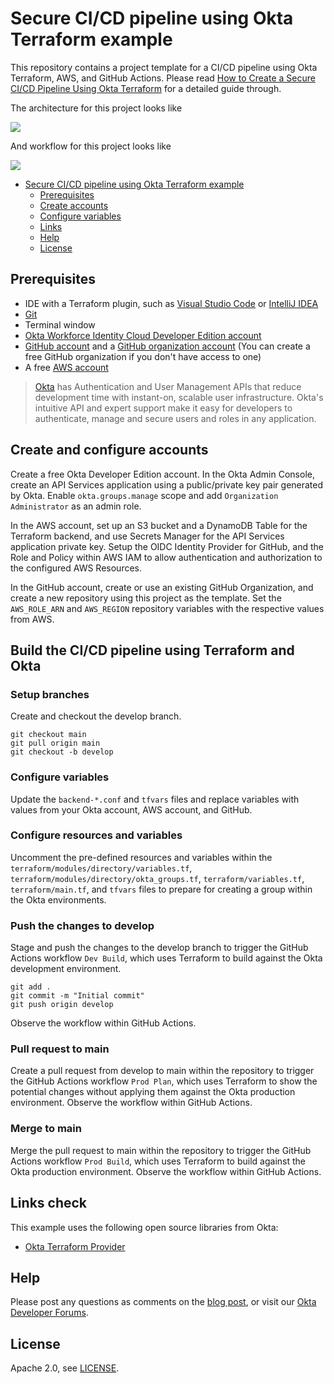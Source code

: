 # Secure CI/CD pipeline using Okta Terraform example

This repository contains a project template for a CI/CD pipeline using Okta Terraform, AWS, and GitHub Actions. Please read [How to Create a Secure CI/CD Pipeline Using Okta Terraform][blog] for a detailed guide through.

The architecture for this project looks like

![](assets/architecture.png)


And workflow for this project looks like

![](assets/workflow.png)

- [Secure CI/CD pipeline using Okta Terraform example](#secure-cicd-pipeline-using-okta-terraform-example)
  - [Prerequisites](#prerequisites)
  - [Create accounts](#create-accounts)
  - [Configure variables](#configure-variables)
  - [Links](#links)
  - [Help](#help)
  - [License](#license)

## Prerequisites
  * IDE with a Terraform plugin, such as [Visual Studio Code](https://code.visualstudio.com/) or [IntelliJ IDEA](https://www.jetbrains.com/idea/)
  * [Git](https://git-scm.com/)
  * Terminal window
  * [Okta Workforce Identity Cloud Developer Edition account](https://developer.okta.com/signup/)
  * [GitHub account](https://github.com/) and a [GitHub organization account](https://docs.github.com/en/organizations/collaborating-with-groups-in-organizations/creating-a-new-organization-from-scratch) (You can create a free GitHub organization if you don't have access to one)
  * A free [AWS account](https://signin.aws.amazon.com/signup?request_type=register)

> [Okta](https://developer.okta.com/) has Authentication and User Management APIs that reduce development time with instant-on, scalable user infrastructure. Okta's intuitive API and expert support make it easy for developers to authenticate, manage and secure users and roles in any application.



## Create and configure accounts

Create a free Okta Developer Edition account. In the Okta Admin Console, create an API Services application using a public/private key pair generated by Okta. Enable `okta.groups.manage` scope and add `Organization Administrator` as an admin role.

In the AWS account, set up an S3 bucket and a DynamoDB Table for the Terraform backend, and use Secrets Manager for the API Services application private key. Setup the OIDC Identity Provider for GitHub, and the Role and Policy within AWS IAM to allow authentication and authorization to the configured AWS Resources.

In the GitHub account, create or use an existing GitHub Organization, and create a new repository using this project as the template. Set the `AWS_ROLE_ARN` and `AWS_REGION` repository variables with the respective values from AWS.

## Build the CI/CD pipeline using Terraform and Okta

### Setup branches

Create and checkout the develop branch.

```
git checkout main
git pull origin main
git checkout -b develop
```

### Configure variables

Update the `backend-*.conf` and `tfvars` files and replace variables with values from your Okta account, AWS account, and GitHub.

### Configure resources and variables

Uncomment the pre-defined resources and variables within the `terraform/modules/directory/variables.tf`, `terraform/modules/directory/okta_groups.tf`, `terraform/variables.tf`, `terraform/main.tf`, and `tfvars` files to prepare for creating a group within the Okta environments.

### Push the changes to develop

Stage and push the changes to the develop branch to trigger the GitHub Actions workflow `Dev Build`, which uses Terraform to build against the Okta development environment.

```
git add .
git commit -m "Initial commit"
git push origin develop
```

Observe the workflow within GitHub Actions.

### Pull request to main

Create a pull request from develop to main within the repository to trigger the GitHub Actions workflow `Prod Plan`, which uses Terraform to show the potential changes without applying them against the Okta production environment. Observe the workflow within GitHub Actions.

### Merge to main

Merge the pull request to main within the repository to trigger the GitHub Actions workflow `Prod Build`, which uses Terraform to build against the Okta production environment. Observe the workflow within GitHub Actions.


## Links check

This example uses the following open source libraries from Okta:

* [Okta Terraform Provider](https://github.com/okta/terraform-provider-okta)

## Help

Please post any questions as comments on the [blog post][blog], or visit our [Okta Developer Forums](https://devforum.okta.com/).

## License

Apache 2.0, see [LICENSE](LICENSE).

[blog]: https://developer.okta.com/blog/2024/10/11/terraform-ci-cd


